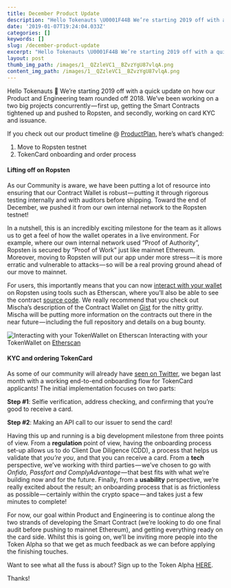 ```yaml
---
title: December Product Update
description: "Hello Tokenauts \U0001F44B We’re starting 2019 off with a quick update on how our Product and Engineering team rounded off 2018. We’ve been…"
date: '2019-01-07T19:24:04.033Z'
categories: []
keywords: []
slug: /december-product-update
excerpt: "Hello Tokenauts \U0001F44B We’re starting 2019 off with a quick update on how our Product and Engineering team rounded off 2018. We’ve been…"
layout: post
thumb_img_path: /images/1__QZzleVC1__BZvzYgU87vlqA.png
content_img_path: /images/1__QZzleVC1__BZvzYgU87vlqA.png
---
```


Hello Tokenauts 👋 We’re starting 2019 off with a quick update on how our Product and Engineering team rounded off 2018. We’ve been working on a two big projects concurrently — first up, getting the Smart Contracts tightened up and pushed to Ropsten, and secondly, working on card KYC and issuance.

If you check out our product timeline @ [ProductPlan](https://app.productplan.com/p/WKmCZlrSDYGGdjB9HtBUJZKA9Cl6PCXD), here’s what’s changed:

1.  Move to Ropsten testnet
2.  TokenCard onboarding and order process

#### **Lifting off on Ropsten**

As our Community is aware, we have been putting a lot of resource into ensuring that our Contract Wallet is robust — putting it through rigorous testing internally and with auditors before shipping. Toward the end of December, we pushed it from our own internal network to the Ropsten testnet!

In a nutshell, this is an incredibly exciting milestone for the team as it allows us to get a feel of how the wallet operates in a live environment. For example, where our own internal network used “Proof of Authority”, Ropsten is secured by “Proof of Work” just like mainnet Ethereum. Moreover, moving to Ropsten will put our app under more stress — it is more erratic and vulnerable to attacks — so will be a real proving ground ahead of our move to mainnet.

For users, this importantly means that you can now [interact with your wallet](https://ropsten.etherscan.io/) on Ropsten using tools such as Etherscan, where you’ll also be able to see the contract [source code](https://ropsten.etherscan.io/address/0xc3c09ac893caa9eb238b6313d943af6c64036427#code). We really recommend that you check out Mischa’s description of the Contract Wallet on [Gist](https://gist.github.com/mischat/ca899c58bca9b89b7a9969c56a7b7b01) for the nitty gritty. Mischa will be putting more information on the contracts out there in the near future — including the full repository and details on a bug bounty.

![Interacting with your TokenWallet on [Etherscan](https://ropsten.etherscan.io/)](/images/1__VTHQrA6TxEW2y5f6lMW7vw.png)
Interacting with your TokenWallet on [Etherscan](https://ropsten.etherscan.io/)

#### **KYC and ordering TokenCard**

As some of our community will already have [seen on Twitter](https://twitter.com/tokencard_io/status/1073543521703993344), we began last month with a working end-to-end onboarding flow for TokenCard applicants! The initial implementation focuses on two parts:

**Step #1**: Selfie verification, address checking, and confirming that you’re good to receive a card.

**Step #2**: Making an API call to our issuer to send the card!

Having this up and running is a big development milestone from three points of view. From a **regulation** point of view, having the onboarding process set-up allows us to do Client Due Diligence (CDD), a process that helps us validate that _you’re you_, and that you can receive a card. From a **tech** perspective, we’ve working with third parties — we’ve chosen to go with _Onfido, Passfort and ComplyAdvantage_ — that best fits with what we’re building now and for the future. Finally, from a **usability** perspective, we’re really excited about the result; an onboarding process that is as frictionless as possible — certainly within the crypto space — and takes just a few minutes to complete!

For now, our goal within Product and Engineering is to continue along the two strands of developing the Smart Contract (we’re looking to do one final audit before pushing to mainnet Ethereum), and getting everything ready on the card side. Whilst this is going on, we’ll be inviting more people into the Token Alpha so that we get as much feedback as we can before applying the finishing touches.

Want to see what all the fuss is about? Sign up to the Token Alpha [HERE](http://eepurl.com/ga21Yn).

Thanks!